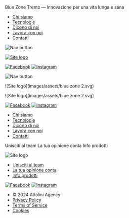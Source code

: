Blue Zone Trento — Innovazione per una vita lunga e sana



* [Chi siamo](сhi_siamo.html)
* [Tecnologie](tecnologie.html)
* [Dicono di noi](dicono_di_noi.html)
* [Lavora con noi](lavora_con_noi.html)
* [Contatti](contatti.html)

![Nav button](/images/assets/icons/nav-close.svg)

[![Site logo](images/assets/blue_zone_m_logo.svg)](index.html)

[![Facebook](images/assets/Facebook.svg)](https://www.facebook.com/share/pye87edmEP1z4xS1/?mibextid=LQQJ4d)
[![Instagram](images/assets/Instagram.svg)](https://www.instagram.com/blue_zone_italia?igsh=M2RqeW43djlibnBw)

![Nav button](/images/assets/icons/nav-open.svg)

![Site logo](images/assets/blue zone 2.svg)

![Site logo](images/assets/blue zone 2.svg)

[![Facebook](images/assets/Facebook.svg)](https://www.facebook.com/share/pye87edmEP1z4xS1/?mibextid=LQQJ4d)
[![Instagram](images/assets/Instagram.svg)](https://www.instagram.com/blue_zone_italia?igsh=M2RqeW43djlibnBw)

* [Chi siamo](сhi_siamo.html)
* [Tecnologie](tecnologie.html)
* [Dicono di noi](dicono_di_noi.html)
* [Lavora con noi](lavora_con_noi.html)
* [Contatti](contatti.html)

Unisciti al team
La tua opinione conta
Info prodotti

![Site logo](images/assets/blue_zone_m_logo.svg)

* [Unisciti al team](lavora_con_noi.html)
* [La tua opinione conta](dicono_di_noi.html)
* [Info prodotti](tecnologie.html)

[![Facebook](images/assets/Facebook.svg)](https://www.facebook.com/share/pye87edmEP1z4xS1/?mibextid=LQQJ4d)
[![Instagram](images/assets/Instagram.svg)](https://www.instagram.com/blue_zone_italia?igsh=M2RqeW43djlibnBw)

* © 2024 Attolini Agency
* [Privacy Policy](#)
* [Terms of Service](#)
* [Cookies](#)